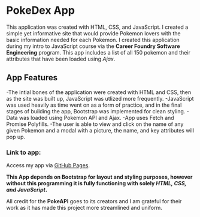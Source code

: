 # PokeDex App

This application was created with HTML, CSS, and JavaScript. I created a simple yet informative site that would provide Pokemon lovers with the basic information needed for each Pokemon. I created this application during my intro to JavaScript course via the **Career Foundry Software Engineering** program. This app includes a list of all 150 pokemon and their attributes that have been loaded using _Ajax_.

## App Features

-The intial bones of the application were created with HTML and CSS, then as the site was built up, JavaScript was utlized more frequently. 
-JavaScript was used heavily as time went on as a form of practice, and in the final stages of building the app, Bootstrap was implemented for  clean styling.
-Data was loaded using Pokemon API and Ajax.
-App uses Fetch and Promise Polyfills.
-The user is able to view and click on the name of any given Pokemon and a modal with a picture, the name, and key attributes will pop up.


### Link to app:
Access my app via [GitHub Pages](https://allynaus.github.io/simple-js-app).

**This App depends on Bootstrap for layout and styling purposes, however without this programming it is fully functioning with solely _HTML, CSS, and JavaScript_.**

All credit for the **PokeAPI** goes to its creators and I am grateful for their work as it has made this project more streamlined and uniform. 
